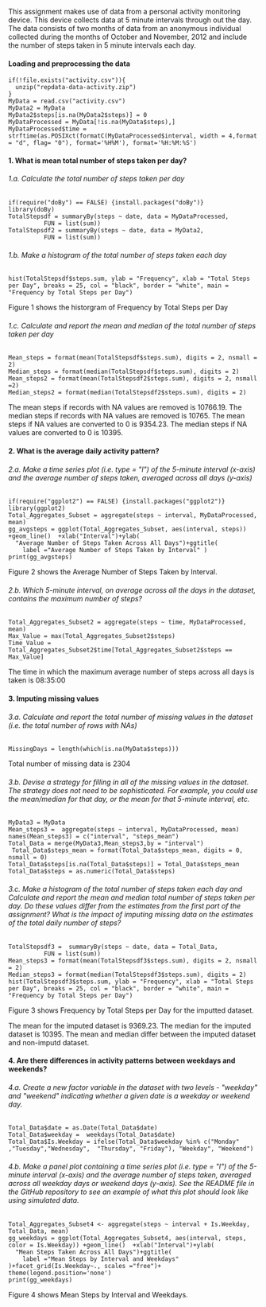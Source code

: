This assignment makes use of data from a personal activity monitoring
device. This device collects data at 5 minute intervals through out the
day. The data consists of two months of data from an anonymous
individual collected during the months of October and November, 2012 and
include the number of steps taken in 5 minute intervals each day.

#### Loading and preprocessing the data

    if(!file.exists("activity.csv")){
      unzip("repdata-data-activity.zip")
    }
    MyData = read.csv("activity.csv")
    MyData2 = MyData
    MyData2$steps[is.na(MyData2$steps)] = 0
    MyDataProcessed = MyData[!is.na(MyData$steps),]
    MyDataProcessed$time = strftime(as.POSIXct(formatC(MyDataProcessed$interval, width = 4,format = "d", flag= "0"), format='%H%M'), format='%H:%M:%S')

#### 1. What is mean total number of steps taken per day?

###### 1.a. Calculate the total number of steps taken per day

    if(require("doBy") == FALSE) {install.packages("doBy")}
    library(doBy)
    TotalStepsdf = summaryBy(steps ~ date, data = MyDataProcessed, 
              FUN = list(sum))
    TotalStepsdf2 = summaryBy(steps ~ date, data = MyData2, 
              FUN = list(sum))

###### 1.b. Make a histogram of the total number of steps taken each day

    hist(TotalStepsdf$steps.sum, ylab = "Frequency", xlab = "Total Steps per Day", breaks = 25, col = "black", border = "white", main = "Frequency by Total Steps per Day")

Figure 1 shows the historgram of Frequency by Total Steps per Day

###### 1.c. Calculate and report the mean and median of the total number of steps taken per day

    Mean_steps = format(mean(TotalStepsdf$steps.sum), digits = 2, nsmall = 2)
    Median_steps = format(median(TotalStepsdf$steps.sum), digits = 2)
    Mean_steps2 = format(mean(TotalStepsdf2$steps.sum), digits = 2, nsmall =2)
    Median_steps2 = format(median(TotalStepsdf2$steps.sum), digits = 2)

The mean steps if records with NA values are removed is 10766.19. The
median steps if records with NA values are removed is 10765. The mean
steps if NA values are converted to 0 is 9354.23. The median steps if NA
values are converted to 0 is 10395.

#### 2. What is the average daily activity pattern?

###### 2.a. Make a time series plot (i.e. type = "l") of the 5-minute interval (x-axis) and the average number of steps taken, averaged across all days (y-axis)

    if(require("ggplot2") == FALSE) {install.packages("ggplot2")}
    library(ggplot2)
    Total_Aggregates_Subset = aggregate(steps ~ interval, MyDataProcessed, mean) 
    gg_avgsteps = ggplot(Total_Aggregates_Subset, aes(interval, steps)) +geom_line()  +xlab("Interval")+ylab(
      "Average Number of Steps Taken Across All Days")+ggtitle(
        label ="Average Number of Steps Taken by Interval" )
    print(gg_avgsteps)

Figure 2 shows the Average Number of Steps Taken by Interval.

###### 2.b. Which 5-minute interval, on average across all the days in the dataset, contains the maximum number of steps?

    Total_Aggregates_Subset2 = aggregate(steps ~ time, MyDataProcessed, mean) 
    Max_Value = max(Total_Aggregates_Subset2$steps)
    Time_Value = Total_Aggregates_Subset2$time[Total_Aggregates_Subset2$steps == Max_Value]

The time in which the maximum average number of steps across all days is
taken is 08:35:00

#### 3. Imputing missing values

###### 3.a. Calculate and report the total number of missing values in the dataset (i.e. the total number of rows with NAs)

    MissingDays = length(which(is.na(MyData$steps)))

Total number of missing data is 2304

###### 3.b. Devise a strategy for filling in all of the missing values in the dataset. The strategy does not need to be sophisticated. For example, you could use the mean/median for that day, or the mean for that 5-minute interval, etc.

    MyData3 = MyData
    Mean_steps3 =  aggregate(steps ~ interval, MyDataProcessed, mean) 
    names(Mean_steps3) = c("interval", "steps_mean")
    Total_Data = merge(MyData3,Mean_steps3,by = "interval")
     Total_Data$steps_mean = format(Total_Data$steps_mean, digits = 0, nsmall = 0)
    Total_Data$steps[is.na(Total_Data$steps)] = Total_Data$steps_mean
    Total_Data$steps = as.numeric(Total_Data$steps)

###### 3.c. Make a histogram of the total number of steps taken each day and Calculate and report the mean and median total number of steps taken per day. Do these values differ from the estimates from the first part of the assignment? What is the impact of imputing missing data on the estimates of the total daily number of steps?

    TotalStepsdf3 =  summaryBy(steps ~ date, data = Total_Data, 
              FUN = list(sum))
    Mean_steps3 = format(mean(TotalStepsdf3$steps.sum), digits = 2, nsmall = 2)
    Median_steps3 = format(median(TotalStepsdf3$steps.sum), digits = 2)
    hist(TotalStepsdf3$steps.sum, ylab = "Frequency", xlab = "Total Steps per Day", breaks = 25, col = "black", border = "white", main = "Frequency by Total Steps per Day")

Figure 3 shows Frequency by Total Steps per Day for the imputted
dataset.

The mean for the imputed dataset is 9369.23. The median for the imputed
dataset is 10395. The mean and median differ between the imputed dataset
and non-imputd dataset.

#### 4. Are there differences in activity patterns between weekdays and weekends?

###### 4.a. Create a new factor variable in the dataset with two levels - "weekday" and "weekend" indicating whether a given date is a weekday or weekend day.

    Total_Data$date = as.Date(Total_Data$date)
    Total_Data$weekday =  weekdays(Total_Data$date)
    Total_Data$Is.Weekday = ifelse(Total_Data$weekday %in% c("Monday" ,"Tuesday","Wednesday",  "Thursday", "Friday"), "Weekday", "Weekend")

###### 4.b. Make a panel plot containing a time series plot (i.e. type = "l") of the 5-minute interval (x-axis) and the average number of steps taken, averaged across all weekday days or weekend days (y-axis). See the README file in the GitHub repository to see an example of what this plot should look like using simulated data.

    Total_Aggregates_Subset4 <- aggregate(steps ~ interval + Is.Weekday, Total_Data, mean) 
    gg_weekdays = ggplot(Total_Aggregates_Subset4, aes(interval, steps, color = Is.Weekday)) +geom_line()  +xlab("Interval")+ylab(
      "Mean Steps Taken Across All Days")+ggtitle(
        label ="Mean Steps by Interval and Weekdays" )+facet_grid(Is.Weekday~., scales ="free")+ theme(legend.position='none')
    print(gg_weekdays)

Figure 4 shows Mean Steps by Interval and Weekdays.
